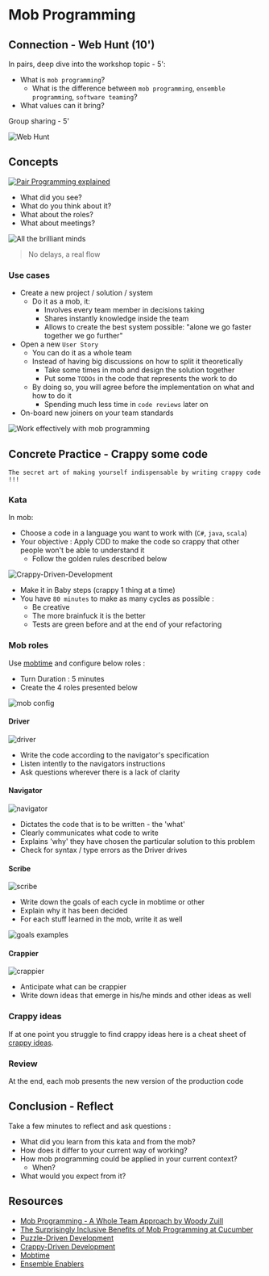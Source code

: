 # Mob Programming
## Connection - Web Hunt (10')
In pairs, deep dive into the workshop topic - 5':
- What is `mob programming`? 
  - What is the difference between `mob programming`, `ensemble programming`, `software teaming`?
- What values can it bring?

Group sharing - 5'

![Web Hunt](img/hunt.png)

## Concepts
[![Pair Programming explained](img/a-day-of-mob-programming.png)](https://youtu.be/dVqUcNKVbYg)

- What did you see?
- What do you think about it?
- What about the roles?
- What about meetings?

![All the brilliant minds](img/brilliant-minds.png)

> No delays, a real flow

### Use cases
- Create a new project / solution / system
  - Do it as a mob, it:
    - Involves every team member in decisions taking
    - Shares instantly knowledge inside the team
    - Allows to create the best system possible: "alone we go faster together we go further"
- Open a new `User Story`
  - You can do it as a whole team
  - Instead of having big discussions on how to split it theoretically
    - Take some times in mob and design the solution together
    - Put some `TODOs` in the code that represents the work to do
  - By doing so, you will agree before the implementation on what and how to do it
    - Spending much less time in `code reviews` later on
- On-board new joiners on your team standards

![Work effectively with mob programming](img/working-effectively-with-pair-mob-programming.png)

## Concrete Practice - Crappy some code
`The secret art of making yourself indispensable by writing crappy code !!!`

### Kata
In mob:
- Choose a code in a language you want to work with (`C#`, `java`, `scala`)
- Your objective : Apply CDD to make the code so crappy that other people won't be able to understand it
  - Follow the golden rules described below

![Crappy-Driven-Development](img/crappy-driven-development.png)

- Make it in Baby steps (crappy 1 thing at a time)
- You have `80 minutes` to make as many cycles as possible :
  - Be creative
  - The more brainfuck it is the better
  - Tests are green before and at the end of your refactoring

### Mob roles
Use [mobtime](https://mobti.me/) and configure below roles :
* Turn Duration : 5 minutes
* Create the 4 roles presented below

![mob config](img/mob-config.png)

#### Driver
![driver](img/driver.png)

- Write the code according to the navigator's specification
- Listen intently to the navigators instructions
- Ask questions wherever there is a lack of clarity

#### Navigator
![navigator](img/navigator.png)

- Dictates the code that is to be written - the 'what'
- Clearly communicates what code to write
- Explains 'why' they have chosen the particular solution to this problem
- Check for syntax / type errors as the Driver drives

#### Scribe
![scribe](img/scribe.png)

- Write down the goals of each cycle in mobtime or other
- Explain why it has been decided
- For each stuff learned in the mob, write it as well

![goals examples](img/example.png)

#### Crappier
![crappier](img/crappier.png)

- Anticipate what can be crappier
- Write down ideas that emerge in his/he minds and other ideas as well

### Crappy ideas
If at one point you struggle to find crappy ideas here is a cheat sheet of [crappy ideas](files/crappy-ideas.pdf).

### Review
At the end, each mob presents the new version of the production code

## Conclusion - Reflect
Take a few minutes to reflect and ask questions :
- What did you learn from this kata and from the mob?
- How does it differ to your current way of working?
- How mob programming could be applied in your current context?
  - When?
- What would you expect from it?

## Resources
- [Mob Programming - A Whole Team Approach by Woody Zuill](https://leanpub.com/mobprogramming)
- [The Surprisingly Inclusive Benefits of Mob Programming at Cucumber](https://cucumber.io/blog/bdd/inclusive-benefits-of-mob-programming/)
- [Puzzle-Driven Development](https://www.yegor256.com/2010/03/04/pdd.html)
- [Crappy-Driven Development](https://github.com/ythirion/crappy-driven-development)
- [Mobtime](https://mobti.me/)
- [Ensemble Enablers](https://proagileab.github.io/EnsembleEnablers/)
